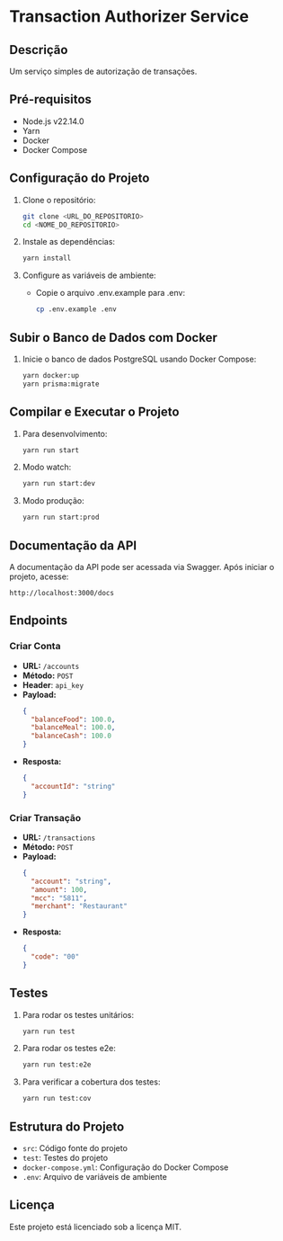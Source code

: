# Transaction Authorizer Service

## Descrição

Um serviço simples de autorização de transações.

## Pré-requisitos

- Node.js v22.14.0
- Yarn
- Docker
- Docker Compose

## Configuração do Projeto

1. Clone o repositório:
   ```bash
   git clone <URL_DO_REPOSITORIO>
   cd <NOME_DO_REPOSITORIO>
   ```

2. Instale as dependências:
   ```bash
   yarn install
   ```

3. Configure as variáveis de ambiente:
   - Copie o arquivo .env.example para .env:
     ```bash
     cp .env.example .env
     ```

## Subir o Banco de Dados com Docker

1. Inicie o banco de dados PostgreSQL usando Docker Compose:
   ```bash
   yarn docker:up
   yarn prisma:migrate
   ```

## Compilar e Executar o Projeto

1. Para desenvolvimento:
   ```bash
   yarn run start
   ```

2. Modo watch:
   ```bash
   yarn run start:dev
   ```

3. Modo produção:
   ```bash
   yarn run start:prod
   ```

## Documentação da API

A documentação da API pode ser acessada via Swagger. Após iniciar o projeto, acesse:
```
http://localhost:3000/docs
```

## Endpoints

### Criar Conta

- **URL:** `/accounts`
- **Método:** `POST`
- **Header**: `api_key`
- **Payload:**
  ```json
  {
    "balanceFood": 100.0,
    "balanceMeal": 100.0,
    "balanceCash": 100.0
  }
  ```
- **Resposta:**
  ```json
  {
    "accountId": "string"
  }
  ```

### Criar Transação

- **URL:** `/transactions`
- **Método:** `POST`
- **Payload:**
  ```json
  {
    "account": "string",
    "amount": 100,
    "mcc": "5811",
    "merchant": "Restaurant"
  }
  ```
- **Resposta:**
  ```json
  {
    "code": "00"
  }
  ```

## Testes

1. Para rodar os testes unitários:
   ```bash
   yarn run test
   ```

2. Para rodar os testes e2e:
   ```bash
   yarn run test:e2e
   ```

3. Para verificar a cobertura dos testes:
   ```bash
   yarn run test:cov
   ```

## Estrutura do Projeto

- `src`: Código fonte do projeto
- `test`: Testes do projeto
- `docker-compose.yml`: Configuração do Docker Compose
- `.env`: Arquivo de variáveis de ambiente

## Licença

Este projeto está licenciado sob a licença MIT.
